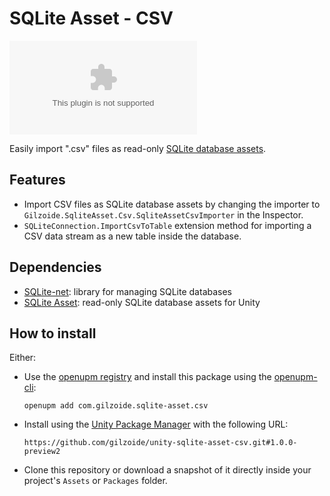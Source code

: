 # SQLite Asset - CSV
[![openupm](https://img.shields.io/npm/v/com.gilzoide.sqlite-asset.csv?label=openupm&registry_uri=https://package.openupm.com)](https://openupm.com/packages/com.gilzoide.sqlite-asset.csv/)

Easily import ".csv" files as read-only [SQLite database assets](https://github.com/gilzoide/unity-sqlite-asset).


## Features
- Import CSV files as SQLite database assets by changing the importer to `Gilzoide.SqliteAsset.Csv.SqliteAssetCsvImporter` in the Inspector.
- `SQLiteConnection.ImportCsvToTable` extension method for importing a CSV data stream as a new table inside the database.


## Dependencies
- [SQLite-net](https://github.com/gilzoide/unity-sqlite-net): library for managing SQLite databases
- [SQLite Asset](https://github.com/gilzoide/unity-sqlite-asset): read-only SQLite database assets for Unity


## How to install
Either:
- Use the [openupm registry](https://openupm.com/) and install this package using the [openupm-cli](https://github.com/openupm/openupm-cli):
  ```
  openupm add com.gilzoide.sqlite-asset.csv
  ```
- Install using the [Unity Package Manager](https://docs.unity3d.com/Manual/upm-ui-giturl.html) with the following URL:
  ```
  https://github.com/gilzoide/unity-sqlite-asset-csv.git#1.0.0-preview2
  ```
- Clone this repository or download a snapshot of it directly inside your project's `Assets` or `Packages` folder.
